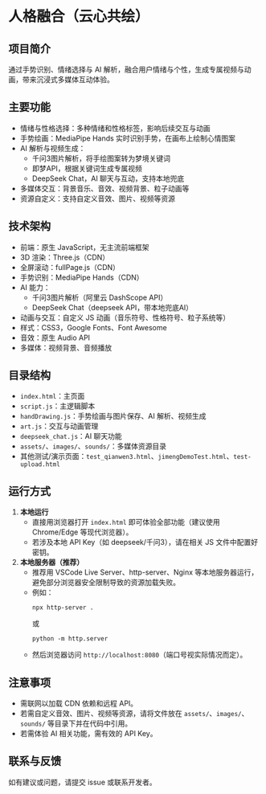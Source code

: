 # 人格融合（云心共绘）

## 项目简介
通过手势识别、情绪选择与 AI 解析，融合用户情绪与个性，生成专属视频与动画，带来沉浸式多媒体互动体验。

## 主要功能
- 情绪与性格选择：多种情绪和性格标签，影响后续交互与动画
- 手势绘画：MediaPipe Hands 实时识别手势，在画布上绘制心情图案
- AI 解析与视频生成：
  - 千问3图片解析，将手绘图案转为梦境关键词
  - 即梦API，根据关键词生成专属视频
  - DeepSeek Chat，AI 聊天与互动，支持本地兜底
- 多媒体交互：背景音乐、音效、视频背景、粒子动画等
- 资源自定义：支持自定义音效、图片、视频等资源

## 技术架构
- 前端：原生 JavaScript，无主流前端框架
- 3D 渲染：Three.js（CDN）
- 全屏滚动：fullPage.js（CDN）
- 手势识别：MediaPipe Hands（CDN）
- AI 能力：
  - 千问3图片解析（阿里云 DashScope API）
  - DeepSeek Chat（deepseek API，带本地兜底AI）
- 动画与交互：自定义 JS 动画（音乐符号、性格符号、粒子系统等）
- 样式：CSS3，Google Fonts、Font Awesome
- 音效：原生 Audio API
- 多媒体：视频背景、音频播放

## 目录结构
- `index.html`：主页面
- `script.js`：主逻辑脚本
- `handDrawing.js`：手势绘画与图片保存、AI 解析、视频生成
- `art.js`：交互与动画管理
- `deepseek_chat.js`：AI 聊天功能
- `assets/`、`images/`、`sounds/`：多媒体资源目录
- 其他测试/演示页面：`test_qianwen3.html`、`jimengDemoTest.html`、`test-upload.html`

## 运行方式
1. **本地运行**
   - 直接用浏览器打开 `index.html` 即可体验全部功能（建议使用 Chrome/Edge 等现代浏览器）。
   - 若涉及本地 API Key（如 deepseek/千问3），请在相关 JS 文件中配置好密钥。
2. **本地服务器（推荐）**
   - 推荐用 VSCode Live Server、http-server、Nginx 等本地服务器运行，避免部分浏览器安全限制导致的资源加载失败。
   - 例如：
     ```
     npx http-server .
     ```
     或
     ```
     python -m http.server
     ```
   - 然后浏览器访问 `http://localhost:8080`（端口号视实际情况而定）。

## 注意事项
- 需联网以加载 CDN 依赖和远程 API。
- 若需自定义音效、图片、视频等资源，请将文件放在 `assets/`、`images/`、`sounds/` 等目录下并在代码中引用。
- 若需体验 AI 相关功能，需有效的 API Key。

## 联系与反馈
如有建议或问题，请提交 issue 或联系开发者。 